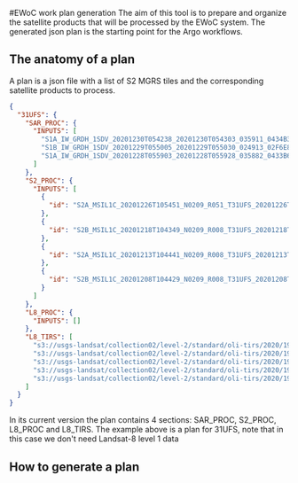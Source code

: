 #EWoC work plan generation 
The aim of this tool is to prepare and organize the satellite products that will be processed by the EWoC system.
The generated json plan is the starting point for the Argo workflows.

## The anatomy of a plan
A plan is a json file with a list of S2 MGRS tiles and the corresponding satellite products to process.
```json
{
  "31UFS": {
    "SAR_PROC": {
      "INPUTS": [
        "S1A_IW_GRDH_1SDV_20201230T054238_20201230T054303_035911_0434B3_96C7",
        "S1B_IW_GRDH_1SDV_20201229T055005_20201229T055030_024913_02F6E8_1262",
        "S1A_IW_GRDH_1SDV_20201228T055903_20201228T055928_035882_0433B6_B991"
      ]
    },
    "S2_PROC": {
      "INPUTS": [
        {
          "id": "S2A_MSIL1C_20201226T105451_N0209_R051_T31UFS_20201226T130209"
        },
        {
          "id": "S2B_MSIL1C_20201218T104349_N0209_R008_T31UFS_20201218T115054"
        },
        {
          "id": "S2A_MSIL1C_20201213T104441_N0209_R008_T31UFS_20201213T125210"
        },
        {
          "id": "S2B_MSIL1C_20201208T104429_N0209_R008_T31UFS_20201208T114513"
        }
      ]
    },
    "L8_PROC": {
      "INPUTS": []
    },
    "L8_TIRS": [
      "s3://usgs-landsat/collection02/level-2/standard/oli-tirs/2020/199/025/LC08_L2SP_199025_20201229_20210310_02_T1/LC08_L2SP_199025_20201229_20210310_02_T1_ST_B10.TIF",
      "s3://usgs-landsat/collection02/level-2/standard/oli-tirs/2020/196/025/LC08_L2SP_196025_20201208_20210313_02_T1/LC08_L2SP_196025_20201208_20210313_02_T1_ST_B10.TIF",
      "s3://usgs-landsat/collection02/level-2/standard/oli-tirs/2020/198/025/LC08_L2SP_198025_20201206_20210313_02_T1/LC08_L2SP_198025_20201206_20210313_02_T1_ST_B10.TIF",
      "s3://usgs-landsat/collection02/level-2/standard/oli-tirs/2020/197/024/LC08_L2SP_197024_20201129_20210316_02_T1/LC08_L2SP_197024_20201129_20210316_02_T1_ST_B10.TIF",
      "s3://usgs-landsat/collection02/level-2/standard/oli-tirs/2020/198/025/LC08_L2SP_198025_20201120_20210315_02_T1/LC08_L2SP_198025_20201120_20210315_02_T1_ST_B10.TIF"
    ]
  }
}
```
In its current version the plan contains 4 sections: SAR_PROC, S2_PROC, L8_PROC and L8_TIRS. The example above is a plan for 31UFS, note that in this case we don't need Landsat-8 level 1 data

## How to generate a plan 
